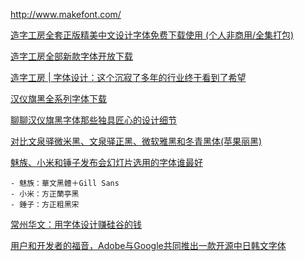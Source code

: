 http://www.makefont.com/

[造字工房全套正版精美中文设计字体免费下载使用 (个人非商用/全集打包)](http://www.iplaysoft.com/zao-zi-gong-fang-free-fonts.html)

[造字工房全部新款字体开放下载](http://mp.weixin.qq.com/s?src=3&timestamp=1464885008&ver=1&signature=MFUvJo2O7UsHjiLGxpTPHO3nClGpMLPmYZAr5Gs*UzNqA4AFWokCm4aJWfbXYXZVEnIK2nUhQ3u9ZyoeNfIEII8wfEF8DELUCX8iQrt8*G5*0SwdIyRCqF2bp3w91tJcfVRHaV0oQVwvmXFUElFZ3K0GaLR4IuritQhYXgDdu7o=)

[造字工房 | 字体设计：这个沉寂了多年的行业终于看到了希望](http://mp.weixin.qq.com/s?src=3&timestamp=1464885008&ver=1&signature=O810BRlZyfZyXRQfhwCH5FiFcAAGc80MBGqNCv1JohU0fqjxuhl5UsUb3KYTyUHeciAcr41n4HT17fRFelosuW-XlGAgCz4njBYaYD9WLTBxRTXA0cCsFb7W6a-OewiGf6FHWNltYEy1VI6pb-TNWg==)


[汉仪旗黑全系列字体下载](http://blog.sina.com.cn/s/blog_5f09a5e20102vjc9.html)

[聊聊汉仪旗黑字体那些独具匠心的设计细节](http://www.uisdc.com/hanyi-qihei-design-details)

[对比文泉驿微米黑、文泉驿正黑、微软雅黑和冬青黑体(苹果丽黑)](http://forum.ubuntu.org.cn/viewtopic.php?f=8&t=394169&sid=3d43401e17fec429d8c73424d8b6a658)

[魅族、小米和锤子发布会幻灯片选用的字体谁最好](https://www.zhihu.com/question/20931562)  

	- 魅族：華文黑體＋Gill Sans  
	- 小米：方正蘭亭黑  
	- 錘子：方正粗黑宋  

[常州华文：用字体设计赚硅谷的钱](http://tech.163.com/14/0801/06/A2HSR8F8000915BF.html)

[用户和开发者的福音，Adobe与Google共同推出一款开源中日韩文字体](http://36kr.com/p/213783.html)
